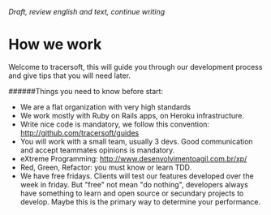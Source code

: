 *Draft, review english and text, continue writing*
# How we work

Welcome to tracersoft, this will guide you through our development process and give tips that you will need later.


######Things you need to know before start:

* We are a flat organization with very high standards
* We work mostly with Ruby on Rails apps, on Heroku infrastructure.
* Write nice code is mandatory, we follow this convention: http://github.com/tracersoft/guides
* You will work with a small team, usually 3 devs. Good communication and accept teammates opinions is mandatory.
* eXtreme Programming: http://www.desenvolvimentoagil.com.br/xp/
* Red, Green, Refactor: you must know or learn TDD.
* We have free fridays. Clients will test our features developed over the week in friday. But "free" not mean "do nothing", developers always have something to learn and open source or secundary projects to develop. Maybe this is the primary way to determine your performance.
